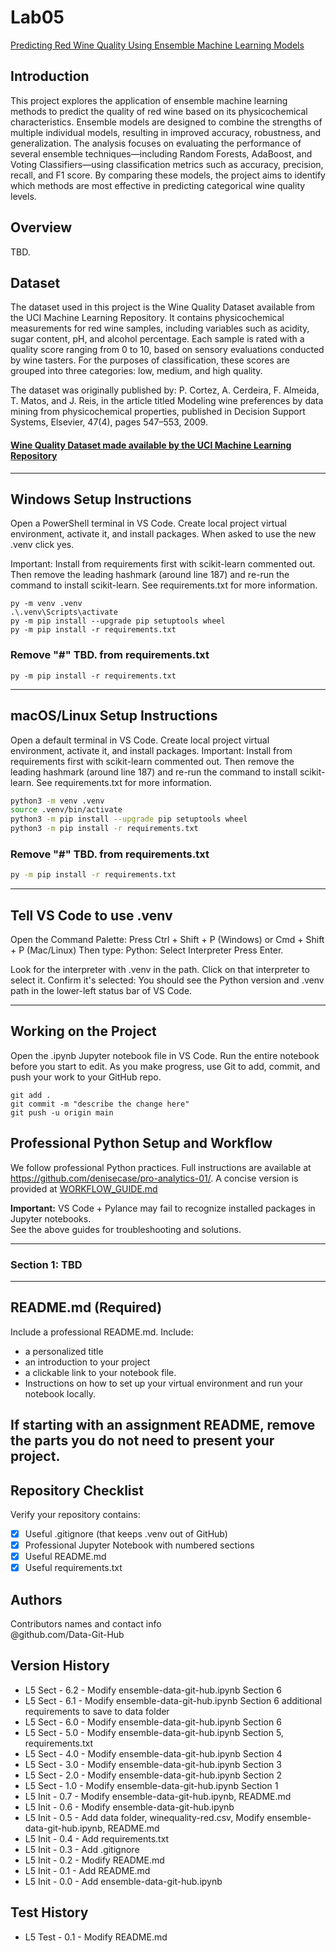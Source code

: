 # Lab05

[Predicting Red Wine Quality Using Ensemble Machine Learning Models](https://github.com/Data-Git-Hub/applied-ml-data-git-hub/blob/main/lab05/ensemble-data-git-hub.ipynb)

## Introduction
This project explores the application of ensemble machine learning methods to predict the quality of red wine based on its physicochemical characteristics. Ensemble models are designed to combine the strengths of multiple individual models, resulting in improved accuracy, robustness, and generalization. The analysis focuses on evaluating the performance of several ensemble techniques—including Random Forests, AdaBoost, and Voting Classifiers—using classification metrics such as accuracy, precision, recall, and F1 score. By comparing these models, the project aims to identify which methods are most effective in predicting categorical wine quality levels. <br>

## Overview
TBD. <br>

## Dataset 
The dataset used in this project is the Wine Quality Dataset available from the UCI Machine Learning Repository. It contains physicochemical measurements for red wine samples, including variables such as acidity, sugar content, pH, and alcohol percentage. Each sample is rated with a quality score ranging from 0 to 10, based on sensory evaluations conducted by wine tasters. For the purposes of classification, these scores are grouped into three categories: low, medium, and high quality. <br>

The dataset was originally published by: P. Cortez, A. Cerdeira, F. Almeida, T. Matos, and J. Reis, in the article titled
Modeling wine preferences by data mining from physicochemical properties,
published in Decision Support Systems, Elsevier, 47(4), pages 547–553, 2009. <br>

#### [Wine Quality Dataset made available by the UCI Machine Learning Repository](https://archive.ics.uci.edu/ml/datasets/Wine+Quality)
---

## Windows Setup Instructions

Open a PowerShell terminal in VS Code. 
Create local project virtual environment, activate it, and install packages. 
When asked to use the new .venv click yes. 

Important: Install from requirements first with scikit-learn commented out. 
Then remove the leading hashmark (around line 187) and re-run the command to install scikit-learn.
See requirements.txt for more information. 


```shell
py -m venv .venv
.\.venv\Scripts\activate
py -m pip install --upgrade pip setuptools wheel
py -m pip install -r requirements.txt
```
### Remove "#" TBD. from requirements.txt

```shell
py -m pip install -r requirements.txt
```

---

## macOS/Linux Setup Instructions

Open a default terminal in VS Code. 
Create local project virtual environment, activate it, and install packages. 
Important: Install from requirements first with scikit-learn commented out. 
Then remove the leading hashmark (around line 187) and re-run the command to install scikit-learn.
See requirements.txt for more information. 

```zsh
python3 -m venv .venv
source .venv/bin/activate
python3 -m pip install --upgrade pip setuptools wheel
python3 -m pip install -r requirements.txt
```

### Remove "#" TBD. from requirements.txt

```zsh
py -m pip install -r requirements.txt
```

---

## Tell VS Code to use .venv

Open the Command Palette: Press Ctrl + Shift + P (Windows) or Cmd + Shift + P (Mac/Linux)
Then type: Python: Select Interpreter
Press Enter.

Look for the interpreter with .venv in the path.
Click on that interpreter to select it.
Confirm it's selected: You should see the Python version and .venv path in the lower-left status bar of VS Code.

---

## Working on the Project

Open the .ipynb Jupyter notebook file in VS Code. 
Run the entire notebook before you start to edit. 
As you make progress, use Git to add, commit, and push your work to your GitHub repo.

```shell
git add .
git commit -m "describe the change here"
git push -u origin main
```

## Professional Python Setup and Workflow
We follow professional Python practices. 
Full instructions are available at <https://github.com/denisecase/pro-analytics-01/>. 
A concise version is provided at [WORKFLOW_GUIDE.md](./docs/WORKFLOW_GUIDE.md)

**Important:** VS Code + Pylance may fail to recognize installed packages in Jupyter notebooks.  
See the above guides for troubleshooting and solutions.  

---

### Section 1: TBD

---

## README.md (Required)

Include a professional README.md. Include:
- a personalized title
- an introduction to your project
- a clickable link to your notebook file.
- Instructions on how to set up your virtual environment and run your notebook locally.
   
If starting with an assignment README, remove the parts you do not need to present your project.
---

## Repository Checklist

Verify your repository contains:

- [x] Useful .gitignore (that keeps .venv out of GitHub)
- [x] Professional Jupyter Notebook with numbered sections   
- [x] Useful README.md
- [x] Useful requirements.txt

## Authors

Contributors names and contact info <br>
@github.com/Data-Git-Hub <br>

## Version History
- L5 Sect - 6.2 - Modify ensemble-data-git-hub.ipynb Section 6
- L5 Sect - 6.1 - Modify ensemble-data-git-hub.ipynb Section 6 additional requirements to save to data folder
- L5 Sect - 6.0 - Modify ensemble-data-git-hub.ipynb Section 6
- L5 Sect - 5.0 - Modify ensemble-data-git-hub.ipynb Section 5, requirements.txt
- L5 Sect - 4.0 - Modify ensemble-data-git-hub.ipynb Section 4
- L5 Sect - 3.0 - Modify ensemble-data-git-hub.ipynb Section 3
- L5 Sect - 2.0 - Modify ensemble-data-git-hub.ipynb Section 2
- L5 Sect - 1.0 - Modify ensemble-data-git-hub.ipynb Section 1
- L5 Init - 0.7 - Modify ensemble-data-git-hub.ipynb, README.md
- L5 Init - 0.6 - Modify ensemble-data-git-hub.ipynb
- L5 Init - 0.5 - Add data folder, winequality-red.csv, Modify ensemble-data-git-hub.ipynb, README.md
- L5 Init - 0.4 - Add requirements.txt
- L5 Init - 0.3 - Add .gitignore
- L5 Init - 0.2 - Modify README.md 
- L5 Init - 0.1 - Add README.md
- L5 Init - 0.0 - Add ensemble-data-git-hub.ipynb <br>
## Test History  
- L5 Test - 0.1 - Modify README.md <br>
